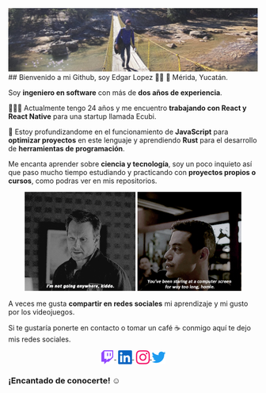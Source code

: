 <img src="./assets/banner.jpg" alt="edglo banner"/>
## Bienvenido a mi Github, soy Edgar Lopez 👋🏼
📌 Mérida, Yucatán.

Soy **ingeniero en software** con más de **dos años de experiencia**.

👨🏻‍💻 Actualmente tengo 24 años y me encuentro **trabajando con React y React Native** para una startup llamada Ecubi.

📕 Estoy profundizandome en el funcionamiento de **JavaScript** para **optimizar proyectos** en este lenguaje y aprendiendo **Rust** para el desarrollo de **herramientas de programación**.

Me encanta aprender sobre **ciencia y tecnología**, soy un poco inquieto así que paso mucho tiempo estudiando y practicando con **proyectos propios o cursos**, como podras ver en mis repositorios. 

<p align="center">
<img src="./assets/mrrobot.gif" alt="Mr Robot Edward Alderson GIF" height="200"/>
<img src="./assets/elliot.gif" alt="Mr Robot Elliott Alderson GIF" height="200"/>
</p>

A veces me gusta **compartir en redes sociales** mi aprendizaje y mi gusto por los videojuegos.

Si te gustaría ponerte en contacto o tomar un café ☕️ conmigo aquí te dejo mis redes sociales.

<p align="center">
<a href="https://www.twitch.tv/edglo" target="blank" style='margin-right:4px'>
<img align="center" src="./assets/twitch.svg" alt="edglo" height="28px" width="28px" />
</a>
<a href="https://mx.linkedin.com/in/edglo" target="blank" style='margin-right:4px'>
<img align="center" src="./assets/linkedin.svg" alt="edlgo" height="28px" width="28px" />
</a>
<a href="https://instagram.com/edglo98" target="blank">
<img align="center" src="./assets/instagram.svg" alt="edglo98" height="28px" width="28px" />
</a>
<a href="https://twitter.com/edglo98" target="blank">
<img align="center" src="./assets/twitter.svg" alt="edglo98" height="28px" width="28px" />
</a>
</p>

### ¡Encantado de conocerte! ☺️

<!--

Here are some ideas to get you started:

- 🔭 I’m currently working on ...
- 🌱 I’m currently learning ...
- 👯 I’m looking to collaborate on ...
- 🤔 I’m looking for help with ...
- 💬 Ask me about ...
- 📫 How to reach me: ...
- 😄 Pronouns: ...
- ⚡ Fun fact: ...
-->
